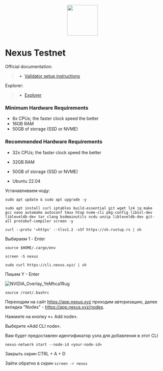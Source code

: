 <p align="center">
  <img height="100" height="auto" src="https://github.com/user-attachments/assets/38110fe2-ba0e-42a6-985e-4aa9b7cc9d06">
</p>

# Nexus Testnet

Official documentation:
>- [Validator setup instructions](https://docs.nexus.xyz)

Explorer:
>- [Explorer]()

### Minimum Hardware Requirements
 - 8x CPUs; the faster clock speed the better
 - 16GB RAM
 - 50GB of storage (SSD or NVME)

### Recommended Hardware Requirements 
 - 32x CPUs; the faster clock speed the better
 - 32GB RAM
 - 50GB of storage (SSD or NVME)

 - Ubuntu 22.04

Устанавливаем ноду:

``sudo apt update & sudo apt upgrade -y``

``sudo apt install curl iptables build-essential git wget lz4 jq make gcc nano automake autoconf tmux htop nvme-cli pkg-config libssl-dev libleveldb-dev tar clang bsdmainutils ncdu unzip libleveldb-dev git-all protobuf-compiler screen -y``

``curl --proto '=https' --tlsv1.2 -sSf https://sh.rustup.rs | sh``

Выбираем 1 - Enter

``source $HOME/.cargo/env``

``screen -S nexus``

``sudo curl https://cli.nexus.xyz/ | sh``

Пишем Y - Enter

![NVIDIA_Overlay_YeMhca1Rug](https://github.com/user-attachments/assets/92335553-0b0d-4c44-b622-626536bd4909)

``source /root/.bashrc``

Переходим на сайт https://app.nexus.xyz проходим авторизацию, далее вкладка "Nodes" - https://app.nexus.xyz/nodes. 

Нажмите на кнопку «+ Add node».

Выберите «Add CLI node».

Вам будет предоставлен идентификатор узла для добавления в этот CLI

``nexus-network start --node-id <your-node-id>``

Закрыть скрин CTRL + A + D

Зайти обратно в скрин ``screen -r nexus``
